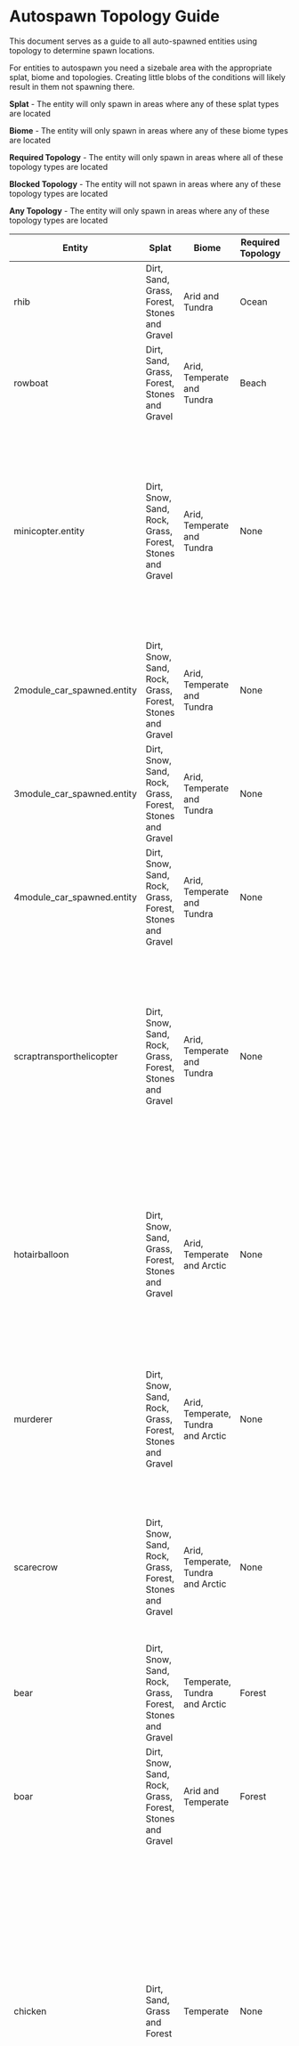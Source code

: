 # Autospawn Topology Guide

This document serves as a guide to all auto-spawned entities using topology to determine spawn locations.

For entities to autospawn you need a sizebale area with the appropriate splat, biome and topologies. Creating little blobs of the conditions will likely result in
them not spawning there.

**Splat** - The entity will only spawn in areas where any of these splat types are located

**Biome** - The entity will only spawn in areas where any of these biome types are located
  
**Required Topology** - The entity will only spawn in areas where all of these topology types are located
  
**Blocked Topology** - The entity will not spawn in areas where any of these topology types are located
  
**Any Topology** - The entity will only spawn in areas where any of these topology types are located


| Entity | Splat | Biome | Required Topology | Blocked Topology | Any Topology |
| --- | --- | --- | --- | --- | --- |
| rhib | Dirt, Sand, Grass, Forest, Stones and Gravel | Arid and Tundra | Ocean | Beachside and Beach | Ocean |
| rowboat | Dirt, Sand, Grass, Forest, Stones and Gravel | Arid, Temperate and Tundra | Beach | Beachside | Oceanside, River, Riverside, Lake and Lakeside |
| minicopter.entity | Dirt, Snow, Sand, Rock, Grass, Forest, Stones and Gravel | Arid, Temperate and Tundra | None | Cliff, Summit, Beachside, Beach, Ocean, Oceanside, Decor, Swamp, River, Riverside, Lake, Lakeside, Offshore, Powerline, Building, Cliffside, Mountain, Clutter and Hilltop | Road |
| 2module_car_spawned.entity | Dirt, Snow, Sand, Rock, Grass, Forest, Stones and Gravel | Arid, Temperate and Tundra | None | Forest | Beach |
| 3module_car_spawned.entity | Dirt, Snow, Sand, Rock, Grass, Forest, Stones and Gravel | Arid, Temperate and Tundra | None | Forest | Beach |
| 4module_car_spawned.entity | Dirt, Snow, Sand, Rock, Grass, Forest, Stones and Gravel | Arid, Temperate and Tundra | None | Forest | Beach |
| scraptransporthelicopter | Dirt, Snow, Sand, Rock, Grass, Forest, Stones and Gravel | Arid, Temperate and Tundra | None | Cliff, Summit, Beachside, Beach, Ocean, Oceanside, Decor, Swamp, River, Riverside, Lake, Lakeside, Offshore, Powerline, Building, Cliffside, Mountain, Clutter and Hilltop | Field and Road |
| hotairballoon | Dirt, Snow, Sand, Grass, Forest, Stones and Gravel | Arid, Temperate and Arctic | None | Cliff, Beachside, Beach, Forest, Ocean, Oceanside, River, Riverside, Lake, Lakeside, Offshore, Powerline, Building, Cliffside and Mountain | Field, Roadside and Plain |
| murderer | Dirt, Snow, Sand, Rock, Grass, Forest, Stones and Gravel | Arid, Temperate, Tundra and Arctic | None | Cliff, Summit, Ocean, Decor, Swamp, River, Lake, Offshore, Plain, Building, Cliffside, Mountain and Clutter | Monument, Roadside and Powerline |
| scarecrow | Dirt, Snow, Sand, Rock, Grass, Forest, Stones and Gravel | Arid, Temperate, Tundra and Arctic | None | Cliff, Summit, Ocean, Decor, Swamp, River, Lake, Offshore, Plain, Building, Cliffside, Mountain and Clutter | Monument, Roadside and Powerline |
| bear | Dirt, Snow, Sand, Rock, Grass, Forest, Stones and Gravel | Temperate, Tundra and Arctic | Forest | None | Forest |
| boar | Dirt, Snow, Sand, Rock, Grass, Forest, Stones and Gravel | Arid and Temperate | Forest | None | Forest |
| chicken | Dirt, Sand, Grass and Forest | Temperate | None | Field, Cliff, Summit, Beachside, Beach, Forest, Forestside, Ocean, Oceanside, Decor, Monument, Road, Roadside, Swamp, River, Riverside, Lake, Lakeside, Offshore, Powerline, Plain, Building, Cliffside, Mountain, Clutter, Alt, Tier0, Tier1, Tier2, Mainland and Hilltop | Field, Cliff, Summit, Beachside, Beach, Forest, Forestside, Ocean, Oceanside, Decor, Monument, Road, Roadside, Swamp, River, Riverside, Lake, Lakeside, Offshore, Powerline, Plain, Building, Cliffside, Mountain, Clutter, Alt, Tier0, Tier1, Tier2, Mainland and Hilltop |
| horse | Grass | Arid and Temperate | None | Field, Cliff, Summit, Beachside, Beach, Forestside, Ocean, Oceanside, Decor, Monument, Road, Roadside, Swamp, River, Riverside, Lake, Lakeside, Offshore, Powerline, Plain, Building, Cliffside, Mountain, Clutter, Alt, Tier0, Tier1, Tier2, Mainland and Hilltop | Field, Cliff, Summit, Beachside, Beach, Forest, Forestside, Ocean, Oceanside, Decor, Monument, Road, Roadside, Swamp, River, Riverside, Lake, Lakeside, Offshore, Powerline, Plain, Building, Cliffside, Mountain, Clutter, Alt, Tier0, Tier1, Tier2, Mainland and Hilltop |
| stag | Grass and Forest | Temperate and Tundra | Forest | None | Forest |
| wolf | Dirt, Snow, Sand, Grass, Forest, Stones and Gravel | Arid, Temperate and Tundra | Forest | None | Forest |
| zombie | Dirt, Snow, Sand, Rock, Grass, Forest, Stones and Gravel | Arid, Temperate, Tundra and Arctic | None | Cliff, Summit, Ocean, Decor, Monument, Road, Swamp, River, Lake, Offshore, Plain, Building, Cliffside, Mountain and Clutter | Field, Cliff, Summit, Beachside, Beach, Forest, Forestside, Ocean, Oceanside, Decor, Monument, Road, Roadside, Swamp, River, Riverside, Lake, Lakeside, Offshore, Powerline, Plain, Building, Cliffside, Mountain, Clutter, Alt, Tier0, Tier1, Tier2, Mainland and Hilltop |
| testridablehorse | Dirt, Snow, Sand, Rock, Grass, Forest, Stones and Gravel | Arid and Temperate | None | Cliff, Summit, Forest, Ocean, Oceanside, Decor, Monument, Road, Swamp, River, Lake, Offshore, Powerline, Building, Cliffside, Mountain, Clutter and Hilltop | Field, Cliff, Summit, Beachside, Beach, Forest, Forestside, Ocean, Oceanside, Decor, Monument, Road, Roadside, Swamp, River, Riverside, Lake, Lakeside, Offshore, Powerline, Plain, Building, Cliffside, Mountain, Clutter, Alt, Tier0, Tier1, Tier2, Mainland and Hilltop |
| loot-barrel-1 | Dirt, Snow, Sand, Rock, Grass, Forest, Stones and Gravel | Arid, Temperate, Tundra and Arctic | None | Cliff, Summit, Ocean, Decor, River, Lake, Offshore, Building, Cliffside, Mountain and Clutter | Monument |
| loot-barrel-2 | Dirt, Snow, Sand, Rock, Grass, Forest, Stones and Gravel | Arid, Temperate, Tundra and Arctic | None | Cliff, Summit, Ocean, Decor, River, Lake, Offshore, Building, Cliffside, Mountain and Clutter | Monument |
| trash-pile-1 | Dirt, Snow, Sand, Rock, Grass, Forest, Stones and Gravel | Arid, Temperate, Tundra and Arctic | None | Cliff, Summit, Ocean, Decor, River, Lake, Offshore, Building, Cliffside, Mountain and Clutter | Monument |
| metal-ore | Dirt, Snow, Sand, Rock, Grass, Forest, Stones and Gravel | Arid, Temperate, Tundra and Arctic | Summit | None | Field, Cliff, Summit, Beachside, Beach, Forest, Forestside, Ocean, Oceanside, Decor, Monument, Road, Roadside, Swamp, River, Riverside, Lake, Lakeside, Offshore, Powerline, Plain, Building, Cliffside, Mountain, Clutter, Alt, Tier0, Tier1, Tier2, Mainland and Hilltop |
| stone-ore | Dirt, Snow, Sand, Rock, Grass, Forest, Stones and Gravel | Arid, Temperate, Tundra and Arctic | Summit | None | Field, Cliff, Summit, Beachside, Beach, Forest, Forestside, Ocean, Oceanside, Decor, Monument, Road, Roadside, Swamp, River, Riverside, Lake, Lakeside, Offshore, Powerline, Plain, Building, Cliffside, Mountain, Clutter, Alt, Tier0, Tier1, Tier2, Mainland and Hilltop |
| sulfur-ore | Dirt, Snow, Sand, Rock, Grass, Forest, Stones and Gravel | Arid, Temperate, Tundra and Arctic | Summit | None | Field, Cliff, Summit, Beachside, Beach, Forest, Forestside, Ocean, Oceanside, Decor, Monument, Road, Roadside, Swamp, River, Riverside, Lake, Lakeside, Offshore, Powerline, Plain, Building, Cliffside, Mountain, Clutter, Alt, Tier0, Tier1, Tier2, Mainland and Hilltop |
| mushroom-cluster-5 | Forest | Temperate and Tundra | None | Cliff, Summit, Ocean, Decor, Road, Swamp, River, Lake, Offshore, Plain, Building, Cliffside, Mountain and Clutter | Forest |
| mushroom-cluster-6 | Forest | Temperate and Tundra | None | Cliff, Summit, Ocean, Decor, Road, Swamp, River, Lake, Offshore, Plain, Building, Cliffside, Mountain and Clutter | Forest |
| hemp-collectable | Dirt, Grass and Forest | Temperate and Tundra | None | Cliff, Summit, Beach, Ocean, Decor, Road, Swamp, River, Lake, Offshore, Plain, Building, Cliffside, Mountain and Clutter | Field and Forest |
| metal-collectable | Dirt, Snow, Sand, Grass and Forest | Arid, Temperate and Tundra | None | Cliff, Summit, Beach, Ocean, Decor, Road, Swamp, River, Lake, Offshore, Plain, Building, Cliffside, Mountain and Clutter | Field and Forest |
| stone-collectable | Dirt, Snow, Sand, Grass and Forest | Arid, Temperate and Tundra | None | Cliff, Summit, Beach, Ocean, Decor, Road, Swamp, River, Lake, Offshore, Plain, Building, Cliffside, Mountain and Clutter | Field and Forest |
| sulfur-collectable | Dirt, Snow, Sand, Grass and Forest | Arid, Temperate and Tundra | None | Cliff, Summit, Beach, Ocean, Decor, Road, Swamp, River, Lake, Offshore, Plain, Building, Cliffside, Mountain and Clutter | Field and Forest |
| corn-collectable | Grass and Forest | Arid, Temperate and Tundra | None | Cliff, Summit, Beachside, Beach, Ocean, Oceanside, Decor, Road, Swamp, River, Lake, Offshore, Plain, Building, Cliffside, Mountain and Clutter | Riverside and Lakeside |
| pumpkin-collectable | Grass and Forest | Arid, Temperate and Tundra | None | Cliff, Summit, Beachside, Beach, Ocean, Oceanside, Decor, Road, Swamp, River, Lake, Offshore, Plain, Building, Cliffside, Mountain and Clutter | Riverside and Lakeside |
| birch_big_temp | Grass and Forest | Temperate | None | Cliff, Summit, Beachside, Beach, Forestside, Ocean, Road, Swamp, River, Lake, Offshore, Powerline, Plain, Building and Alt | Forest, Decor, Cliffside and Clutter |
| birch_large_temp | Grass and Forest | Temperate | None | Cliff, Summit, Beachside, Beach, Forestside, Ocean, Road, Swamp, River, Lake, Offshore, Powerline, Plain, Building and Alt | Forest, Decor, Cliffside and Clutter |
| birch_medium_temp | Grass and Forest | Temperate | None | Cliff, Summit, Beachside, Beach, Forestside, Ocean, Road, Swamp, River, Lake, Offshore, Powerline, Plain, Building and Alt | Forest, Decor, Cliffside and Clutter |
| birch_small_temp | Grass and Forest | Temperate | None | Cliff, Summit, Beachside, Beach, Forestside, Ocean, Road, Swamp, River, Lake, Offshore, Powerline, Plain, Building and Alt | Forest, Decor, Cliffside and Clutter |
| birch_tiny_temp | Grass and Forest | Temperate | None | Cliff, Summit, Beachside, Beach, Forestside, Ocean, Road, Swamp, River, Lake, Offshore, Powerline, Plain, Building and Alt | Forest, Decor, Cliffside and Clutter |
| douglas_fir_a | Grass and Forest | Temperate | None | Cliff, Summit, Beachside, Beach, Forestside, Ocean, Road, Swamp, River, Lake, Offshore, Powerline, Plain, Building and Alt | Forest, Decor, Cliffside and Clutter |
| douglas_fir_b | Grass and Forest | Temperate | None | Cliff, Summit, Beachside, Beach, Forestside, Ocean, Road, Swamp, River, Lake, Offshore, Powerline, Plain, Building and Alt | Forest, Decor, Cliffside and Clutter |
| douglas_fir_c | Grass and Forest | Temperate | None | Cliff, Summit, Beachside, Beach, Forestside, Ocean, Road, Swamp, River, Lake, Offshore, Powerline, Plain, Building and Alt | Forest, Decor, Cliffside and Clutter |
| pine_a | Grass and Forest | Temperate | None | Cliff, Summit, Beachside, Beach, Forestside, Ocean, Road, Swamp, River, Lake, Offshore, Powerline, Plain, Building and Alt | Forest, Decor, Cliffside and Clutter |
| pine_b | Grass and Forest | Temperate | None | Cliff, Summit, Beachside, Beach, Forestside, Ocean, Road, Swamp, River, Lake, Offshore, Powerline, Plain, Building and Alt | Forest, Decor, Cliffside and Clutter |
| pine_c | Grass and Forest | Temperate | None | Cliff, Summit, Beachside, Beach, Forestside, Ocean, Road, Swamp, River, Lake, Offshore, Powerline, Plain, Building and Alt | Forest, Decor, Cliffside and Clutter |
| birch_tiny_temp | Grass and Forest | Temperate | None | Cliff, Summit, Beachside, Beach, Forestside, Ocean, Road, Swamp, River, Lake, Offshore, Powerline, Plain, Building and Alt | Forest, Decor, Cliffside and Clutter |
| douglas_fir_d | Grass and Forest | Temperate | None | Cliff, Summit, Beachside, Beach, Forestside, Ocean, Road, Swamp, River, Lake, Offshore, Powerline, Plain, Building and Alt | Forest, Decor, Cliffside and Clutter |
| pine_d | Grass and Forest | Temperate | None | Cliff, Summit, Beachside, Beach, Forestside, Ocean, Road, Swamp, River, Lake, Offshore, Powerline, Plain, Building and Alt | Forest, Decor, Cliffside and Clutter |
| birch_big_tundra | Forest | Tundra | None | Cliff, Beachside, Beach, Ocean, Road, Swamp, River, Lake, Offshore, Plain and Building | Forest, Decor, Cliffside and Clutter |
| birch_large_tundra | Forest | Tundra | None | Cliff, Beachside, Beach, Ocean, Road, Swamp, River, Lake, Offshore, Plain and Building | Forest, Decor, Cliffside and Clutter |
| birch_medium_tundra | Forest | Tundra | None | Cliff, Beachside, Beach, Ocean, Road, Swamp, River, Lake, Offshore, Plain and Building | Forest, Decor, Cliffside and Clutter |
| birch_small_tundra | Forest | Tundra | None | Cliff, Beachside, Beach, Ocean, Road, Swamp, River, Lake, Offshore, Plain and Building | Forest, Decor, Cliffside and Clutter |
| birch_tiny_tundra | Forest | Tundra | None | Cliff, Beachside, Beach, Ocean, Road, Swamp, River, Lake, Offshore, Plain and Building | Forest, Decor, Cliffside and Clutter |
| douglas_fir_c | Forest | Tundra | None | Cliff, Beachside, Beach, Ocean, Road, Swamp, River, Lake, Offshore, Plain and Building | Forest, Decor, Cliffside and Clutter |
| oak_a_tundra | Forest | Tundra | None | Cliff, Beachside, Beach, Ocean, Road, Swamp, River, Lake, Offshore, Plain and Building | Forest, Decor, Cliffside and Clutter |
| oak_b_tundra | Forest | Tundra | None | Cliff, Beachside, Beach, Ocean, Road, Swamp, River, Lake, Offshore, Plain and Building | Forest, Decor, Cliffside and Clutter |
| american_beech_d_dead | Grass and Forest | Tundra | None | Cliff, Beachside, Beach, Ocean, Road, Swamp, River, Lake, Offshore, Plain and Building | Field, Forest, Forestside and Cliffside |
| american_beech_e_dead | Grass and Forest | Tundra | None | Cliff, Beachside, Beach, Ocean, Road, Swamp, River, Lake, Offshore, Plain and Building | Field, Forest, Forestside and Cliffside |
| birch_small_tundra | Grass and Forest | Tundra | None | Cliff, Beachside, Beach, Ocean, Road, Swamp, River, Lake, Offshore, Plain and Building | Field, Forest, Forestside and Cliffside |
| birch_tiny_tundra | Grass and Forest | Tundra | None | Cliff, Beachside, Beach, Ocean, Road, Swamp, River, Lake, Offshore, Plain and Building | Field, Forest, Forestside and Cliffside |
| oak_a_tundra | Grass and Forest | Tundra | None | Cliff, Beachside, Beach, Ocean, Road, Swamp, River, Lake, Offshore, Plain and Building | Field, Forest, Forestside and Cliffside |
| oak_f_tundra | Grass and Forest | Tundra | None | Cliff, Beachside, Beach, Ocean, Road, Swamp, River, Lake, Offshore, Plain and Building | Field, Forest, Forestside and Cliffside |
| douglas_fir_a_snow | Grass | Arctic | None | Cliff, Summit, Beachside, Beach, Forest, Forestside, Ocean, Oceanside, Road, Swamp, River, Lake, Offshore, Powerline, Plain and Building | Field and Cliffside |
| douglas_fir_b_snow | Grass | Arctic | None | Cliff, Summit, Beachside, Beach, Forest, Forestside, Ocean, Oceanside, Road, Swamp, River, Lake, Offshore, Powerline, Plain and Building | Field and Cliffside |
| douglas_fir_c_snow | Grass | Arctic | None | Cliff, Summit, Beachside, Beach, Forest, Forestside, Ocean, Oceanside, Road, Swamp, River, Lake, Offshore, Powerline, Plain and Building | Field and Cliffside |
| douglas_fir_c_snow | Snow | Arctic | None | Field, Cliff, Summit, Beachside, Beach, Forestside, Ocean, Oceanside, Road, Swamp, River, Lake, Offshore, Powerline, Plain and Building | Forest |
| pine_a_snow | Snow | Arctic | None | Field, Cliff, Summit, Beachside, Beach, Forestside, Ocean, Oceanside, Road, Swamp, River, Lake, Offshore, Powerline, Plain and Building | Forest |
| pine_b snow | Snow | Arctic | None | Field, Cliff, Summit, Beachside, Beach, Forestside, Ocean, Oceanside, Road, Swamp, River, Lake, Offshore, Powerline, Plain and Building | Forest |
| pine_c_snow | Snow | Arctic | None | Field, Cliff, Summit, Beachside, Beach, Forestside, Ocean, Oceanside, Road, Swamp, River, Lake, Offshore, Powerline, Plain and Building | Forest |
| pine_d_snow | Snow | Arctic | None | Field, Cliff, Summit, Beachside, Beach, Forestside, Ocean, Oceanside, Road, Swamp, River, Lake, Offshore, Powerline, Plain and Building | Forest |
| cactus-1 | Dirt and Sand | Arid | None | Cliff, Summit, Ocean, Decor, Road, Swamp, River, Lake, Offshore, Plain and Building | Field |
| cactus-2 | Dirt and Sand | Arid | None | Cliff, Summit, Ocean, Decor, Road, Swamp, River, Lake, Offshore, Plain and Building | Field |
| cactus-3 | Dirt and Sand | Arid | None | Cliff, Summit, Ocean, Decor, Road, Swamp, River, Lake, Offshore, Plain and Building | Field |
| cactus-4 | Dirt and Sand | Arid | None | Cliff, Summit, Ocean, Decor, Road, Swamp, River, Lake, Offshore, Plain and Building | Field |
| cactus-5 | Dirt and Sand | Arid | None | Cliff, Summit, Ocean, Decor, Road, Swamp, River, Lake, Offshore, Plain and Building | Field |
| cactus-6 | Dirt and Sand | Arid | None | Cliff, Summit, Ocean, Decor, Road, Swamp, River, Lake, Offshore, Plain and Building | Field |
| cactus-7 | Dirt and Sand | Arid | None | Cliff, Summit, Ocean, Decor, Road, Swamp, River, Lake, Offshore, Plain and Building | Field |
| palm_tree_med_a_entity | Sand and Grass | Arid | None | Field, Cliff, Summit, Beach, Forest, Forestside, Ocean, Decor, Road, Swamp, Lake, Offshore, Plain and Building | Beachside, River, Riverside, Lake and Lakeside |
| palm_tree_med_b_entity | Sand and Grass | Arid | None | Field, Cliff, Summit, Beach, Forest, Forestside, Ocean, Decor, Road, Swamp, Lake, Offshore, Plain and Building | Beachside, River, Riverside, Lake and Lakeside |
| palm_tree_short_a_entity | Sand and Grass | Arid | None | Field, Cliff, Summit, Beach, Forest, Forestside, Ocean, Decor, Road, Swamp, Lake, Offshore, Plain and Building | Beachside, River, Riverside, Lake and Lakeside |
| palm_tree_short_b_entity | Sand and Grass | Arid | None | Field, Cliff, Summit, Beach, Forest, Forestside, Ocean, Decor, Road, Swamp, Lake, Offshore, Plain and Building | Beachside, River, Riverside, Lake and Lakeside |
| palm_tree_short_c_entity | Sand and Grass | Arid | None | Field, Cliff, Summit, Beach, Forest, Forestside, Ocean, Decor, Road, Swamp, Lake, Offshore, Plain and Building | Beachside, River, Riverside, Lake and Lakeside |
| palm_tree_small_a_entity | Sand and Grass | Arid | None | Field, Cliff, Summit, Beach, Forest, Forestside, Ocean, Decor, Road, Swamp, Lake, Offshore, Plain and Building | Beachside, River, Riverside, Lake and Lakeside |
| palm_tree_small_b_entity | Sand and Grass | Arid | None | Field, Cliff, Summit, Beach, Forest, Forestside, Ocean, Decor, Road, Swamp, Lake, Offshore, Plain and Building | Beachside, River, Riverside, Lake and Lakeside |
| palm_tree_small_c_entity | Sand and Grass | Arid | None | Field, Cliff, Summit, Beach, Forest, Forestside, Ocean, Decor, Road, Swamp, Lake, Offshore, Plain and Building | Beachside, River, Riverside, Lake and Lakeside |
| palm_tree_tall_a_entity | Sand and Grass | Arid | None | Field, Cliff, Summit, Beach, Forest, Forestside, Ocean, Decor, Road, Swamp, Lake, Offshore, Plain and Building | Beachside, River, Riverside, Lake and Lakeside |
| palm_tree_tall_b_entity | Sand and Grass | Arid | None | Field, Cliff, Summit, Beach, Forest, Forestside, Ocean, Decor, Road, Swamp, Lake, Offshore, Plain and Building | Beachside, River, Riverside, Lake and Lakeside |
| palm_tree_med_a_entity | Grass | Arid | None | Cliff, Summit, Beach, Forest, Ocean, Decor, Road, Swamp, River, Lake, Offshore, Plain and Building | Field, Cliff, Beachside, Forestside, Riverside and Lakeside |
| palm_tree_med_b_entity | Grass | Arid | None | Cliff, Summit, Beach, Forest, Ocean, Decor, Road, Swamp, River, Lake, Offshore, Plain and Building | Field, Cliff, Beachside, Forestside, Riverside and Lakeside |
| palm_tree_short_a_entity | Grass | Arid | None | Cliff, Summit, Beach, Forest, Ocean, Decor, Road, Swamp, River, Lake, Offshore, Plain and Building | Field, Cliff, Beachside, Forestside, Riverside and Lakeside |
| palm_tree_short_b_entity | Grass | Arid | None | Cliff, Summit, Beach, Forest, Ocean, Decor, Road, Swamp, River, Lake, Offshore, Plain and Building | Field, Cliff, Beachside, Forestside, Riverside and Lakeside |
| palm_tree_short_c_entity | Grass | Arid | None | Cliff, Summit, Beach, Forest, Ocean, Decor, Road, Swamp, River, Lake, Offshore, Plain and Building | Field, Cliff, Beachside, Forestside, Riverside and Lakeside |
| palm_tree_small_a_entity | Grass | Arid | None | Cliff, Summit, Beach, Forest, Ocean, Decor, Road, Swamp, River, Lake, Offshore, Plain and Building | Field, Cliff, Beachside, Forestside, Riverside and Lakeside |
| palm_tree_small_b_entity | Grass | Arid | None | Cliff, Summit, Beach, Forest, Ocean, Decor, Road, Swamp, River, Lake, Offshore, Plain and Building | Field, Cliff, Beachside, Forestside, Riverside and Lakeside |
| palm_tree_small_c_entity | Grass | Arid | None | Cliff, Summit, Beach, Forest, Ocean, Decor, Road, Swamp, River, Lake, Offshore, Plain and Building | Field, Cliff, Beachside, Forestside, Riverside and Lakeside |
| palm_tree_tall_a_entity | Grass | Arid | None | Cliff, Summit, Beach, Forest, Ocean, Decor, Road, Swamp, River, Lake, Offshore, Plain and Building | Field, Cliff, Beachside, Forestside, Riverside and Lakeside |
| palm_tree_tall_b_entity | Grass | Arid | None | Cliff, Summit, Beach, Forest, Ocean, Decor, Road, Swamp, River, Lake, Offshore, Plain and Building | Field, Cliff, Beachside, Forestside, Riverside and Lakeside |
| palm_tree_med_a_entity | Forest | Arid | None | Summit, Ocean, Road, Swamp, River, Lake, Offshore, Plain and Building | Beachside, Forest, Lakeside and Cliffside |
| palm_tree_med_b_entity | Forest | Arid | None | Summit, Ocean, Road, Swamp, River, Lake, Offshore, Plain and Building | Beachside, Forest, Lakeside and Cliffside |
| palm_tree_short_a_entity | Forest | Arid | None | Summit, Ocean, Road, Swamp, River, Lake, Offshore, Plain and Building | Beachside, Forest, Lakeside and Cliffside |
| palm_tree_short_b_entity | Forest | Arid | None | Summit, Ocean, Road, Swamp, River, Lake, Offshore, Plain and Building | Beachside, Forest, Lakeside and Cliffside |
| palm_tree_short_c_entity | Forest | Arid | None | Summit, Ocean, Road, Swamp, River, Lake, Offshore, Plain and Building | Beachside, Forest, Lakeside and Cliffside |
| palm_tree_small_a_entity | Forest | Arid | None | Summit, Ocean, Road, Swamp, River, Lake, Offshore, Plain and Building | Beachside, Forest, Lakeside and Cliffside |
| palm_tree_small_b_entity | Forest | Arid | None | Summit, Ocean, Road, Swamp, River, Lake, Offshore, Plain and Building | Beachside, Forest, Lakeside and Cliffside |
| palm_tree_small_c_entity | Forest | Arid | None | Summit, Ocean, Road, Swamp, River, Lake, Offshore, Plain and Building | Beachside, Forest, Lakeside and Cliffside |
| palm_tree_tall_a_entity | Forest | Arid | None | Summit, Ocean, Road, Swamp, River, Lake, Offshore, Plain and Building | Beachside, Forest, Lakeside and Cliffside |
| palm_tree_tall_b_entity | Forest | Arid | None | Summit, Ocean, Road, Swamp, River, Lake, Offshore, Plain and Building | Beachside, Forest, Lakeside and Cliffside |
| junkpile_a | Dirt, Snow, Sand, Rock, Grass, Forest, Stones and Gravel | Arid, Temperate, Tundra and Arctic | None | Cliff, Summit, Beach, Ocean, Oceanside, Decor, Monument, Road, River, Lake, Offshore, Building, Cliffside, Mountain and Clutter | Roadside and Powerline |
| junkpile_b | Dirt, Snow, Sand, Rock, Grass, Forest, Stones and Gravel | Arid, Temperate, Tundra and Arctic | None | Cliff, Summit, Beach, Ocean, Oceanside, Decor, Monument, Road, River, Lake, Offshore, Building, Cliffside, Mountain and Clutter | Roadside and Powerline |
| junkpile_c | Dirt, Snow, Sand, Rock, Grass, Forest, Stones and Gravel | Arid, Temperate, Tundra and Arctic | None | Cliff, Summit, Beach, Ocean, Oceanside, Decor, Monument, Road, River, Lake, Offshore, Building, Cliffside, Mountain and Clutter | Roadside and Powerline |
| junkpile_d | Dirt, Snow, Sand, Rock, Grass, Forest, Stones and Gravel | Arid, Temperate, Tundra and Arctic | None | Cliff, Summit, Beach, Ocean, Oceanside, Decor, Monument, Road, River, Lake, Offshore, Building, Cliffside, Mountain and Clutter | Roadside and Powerline |
| junkpile_e | Dirt, Snow, Sand, Rock, Grass, Forest, Stones and Gravel | Arid, Temperate, Tundra and Arctic | None | Cliff, Summit, Beach, Ocean, Oceanside, Decor, Monument, Road, River, Lake, Offshore, Building, Cliffside, Mountain and Clutter | Roadside and Powerline |
| junkpile_f | Dirt, Snow, Sand, Rock, Grass, Forest, Stones and Gravel | Arid, Temperate, Tundra and Arctic | None | Cliff, Summit, Beach, Ocean, Oceanside, Decor, Monument, Road, River, Lake, Offshore, Building, Cliffside, Mountain and Clutter | Roadside and Powerline |
| junkpile_g | Dirt, Snow, Sand, Rock, Grass, Forest, Stones and Gravel | Arid, Temperate, Tundra and Arctic | None | Cliff, Summit, Beach, Ocean, Oceanside, Decor, Monument, Road, River, Lake, Offshore, Building, Cliffside, Mountain and Clutter | Roadside and Powerline |
| driftwood_1 | Dirt, Snow, Sand, Rock, Grass, Forest, Stones and Gravel | Arid, Temperate, Tundra and Arctic | None | Cliff, Beach, Ocean, Monument, Road, Swamp, River, Lake, Plain, Building and Cliffside | Beach |
| driftwood_2 | Dirt, Snow, Sand, Rock, Grass, Forest, Stones and Gravel | Arid, Temperate, Tundra and Arctic | None | Cliff, Beach, Ocean, Monument, Road, Swamp, River, Lake, Plain, Building and Cliffside | Beach |
| driftwood_3 | Dirt, Snow, Sand, Rock, Grass, Forest, Stones and Gravel | Arid, Temperate, Tundra and Arctic | None | Cliff, Beach, Ocean, Monument, Road, Swamp, River, Lake, Plain, Building and Cliffside | Beach |
| driftwood_4 | Dirt, Snow, Sand, Rock, Grass, Forest, Stones and Gravel | Arid, Temperate, Tundra and Arctic | None | Cliff, Beach, Ocean, Monument, Road, Swamp, River, Lake, Plain, Building and Cliffside | Beach |
| driftwood_5 | Dirt, Snow, Sand, Rock, Grass, Forest, Stones and Gravel | Arid, Temperate, Tundra and Arctic | None | Cliff, Beach, Ocean, Monument, Road, Swamp, River, Lake, Plain, Building and Cliffside | Beach |
| dead_log_a | Dirt, Snow, Sand, Rock, Grass, Forest, Stones and Gravel | Tundra | None | Cliff, Summit, Ocean, Decor, Road, Roadside, Swamp, River, Lake, Offshore, Plain and Building | Forest and Forestside |
| dead_log_b | Dirt, Snow, Sand, Rock, Grass, Forest, Stones and Gravel | Tundra | None | Cliff, Summit, Ocean, Decor, Road, Roadside, Swamp, River, Lake, Offshore, Plain and Building | Forest and Forestside |
| dead_log_c | Dirt, Snow, Sand, Rock, Grass, Forest, Stones and Gravel | Tundra | None | Cliff, Summit, Ocean, Decor, Road, Roadside, Swamp, River, Lake, Offshore, Plain and Building | Forest and Forestside |
| dead_log_a | Snow | Arctic | None | Cliff, Summit, Ocean, Decor, Road, Roadside, Swamp, River, Lake, Offshore, Plain and Building | Forest and Forestside |
| dead_log_b | Snow | Arctic | None | Cliff, Summit, Ocean, Decor, Road, Roadside, Swamp, River, Lake, Offshore, Plain and Building | Forest and Forestside |
| dead_log_c | Snow | Arctic | None | Cliff, Summit, Ocean, Decor, Road, Roadside, Swamp, River, Lake, Offshore, Plain and Building | Forest and Forestside |
| dead_log_a | Dirt, Snow, Sand, Rock, Grass, Forest, Stones and Gravel | Temperate | None | Summit and Beachside | Forest and Forestside |
| dead_log_b | Dirt, Snow, Sand, Rock, Grass, Forest, Stones and Gravel | Temperate | None | Summit and Beachside | Forest and Forestside |
| dead_log_c | Dirt, Snow, Sand, Rock, Grass, Forest, Stones and Gravel | Temperate | None | Summit and Beachside | Forest and Forestside |
| metal-ore | Dirt, Snow, Sand, Rock, Grass, Forest, Stones and Gravel | Arid, Temperate, Tundra and Arctic | Summit | None | Field, Cliff, Summit, Beachside, Beach, Forest, Forestside, Ocean, Oceanside, Decor, Monument, Road, Roadside, Swamp, River, Riverside, Lake, Lakeside, Offshore, Powerline, Plain, Building, Cliffside, Mountain, Clutter, Alt, Tier0, Tier1, Tier2, Mainland and Hilltop |
| stone-ore | Dirt, Snow, Sand, Rock, Grass, Forest, Stones and Gravel | Arid, Temperate, Tundra and Arctic | Summit | None | Field, Cliff, Summit, Beachside, Beach, Forest, Forestside, Ocean, Oceanside, Decor, Monument, Road, Roadside, Swamp, River, Riverside, Lake, Lakeside, Offshore, Powerline, Plain, Building, Cliffside, Mountain, Clutter, Alt, Tier0, Tier1, Tier2, Mainland and Hilltop |
| sulfur-ore | Dirt, Snow, Sand, Rock, Grass, Forest, Stones and Gravel | Arid, Temperate, Tundra and Arctic | Summit | None | Field, Cliff, Summit, Beachside, Beach, Forest, Forestside, Ocean, Oceanside, Decor, Monument, Road, Roadside, Swamp, River, Riverside, Lake, Lakeside, Offshore, Powerline, Plain, Building, Cliffside, Mountain, Clutter, Alt, Tier0, Tier1, Tier2, Mainland and Hilltop |
| metal-ore | Dirt, Snow, Sand, Rock, Grass, Forest, Stones and Gravel | Arid, Temperate, Tundra and Arctic | Summit | None | Field, Cliff, Summit, Beachside, Beach, Forest, Forestside, Ocean, Oceanside, Decor, Monument, Road, Roadside, Swamp, River, Riverside, Lake, Lakeside, Offshore, Powerline, Plain, Building, Cliffside, Mountain, Clutter, Alt, Tier0, Tier1, Tier2, Mainland and Hilltop |
| stone-ore | Dirt, Snow, Sand, Rock, Grass, Forest, Stones and Gravel | Arid, Temperate, Tundra and Arctic | Summit | None | Field, Cliff, Summit, Beachside, Beach, Forest, Forestside, Ocean, Oceanside, Decor, Monument, Road, Roadside, Swamp, River, Riverside, Lake, Lakeside, Offshore, Powerline, Plain, Building, Cliffside, Mountain, Clutter, Alt, Tier0, Tier1, Tier2, Mainland and Hilltop |
| sulfur-ore | Dirt, Snow, Sand, Rock, Grass, Forest, Stones and Gravel | Arid, Temperate, Tundra and Arctic | Summit | None | Field, Cliff, Summit, Beachside, Beach, Forest, Forestside, Ocean, Oceanside, Decor, Monument, Road, Roadside, Swamp, River, Riverside, Lake, Lakeside, Offshore, Powerline, Plain, Building, Cliffside, Mountain, Clutter, Alt, Tier0, Tier1, Tier2, Mainland and Hilltop |
| birch_small_temp | Grass | Temperate | None | Field, Cliff, Summit, Ocean, Road, Swamp, River, Lake, Offshore, Plain, Building and Cliffside | Beachside, Riverside and Lakeside |
| birch_tiny_temp | Grass | Temperate | None | Field, Cliff, Summit, Ocean, Road, Swamp, River, Lake, Offshore, Plain, Building and Cliffside | Beachside, Riverside and Lakeside |
| douglas_fir_d | Grass | Temperate | None | Field, Cliff, Summit, Ocean, Road, Swamp, River, Lake, Offshore, Plain, Building and Cliffside | Beachside, Riverside and Lakeside |
| pine_d | Grass | Temperate | None | Field, Cliff, Summit, Ocean, Road, Swamp, River, Lake, Offshore, Plain, Building and Cliffside | Beachside, Riverside and Lakeside |
| wood-collectable | Grass and Forest | Arid, Temperate and Tundra | None | Summit, Beach, Ocean, Decor, Road, Swamp, River, Lake, Offshore, Powerline, Plain, Building, Mountain and Clutter | Field, Cliff, Beachside, Forest, Forestside, Oceanside, Riverside, Lakeside and Cliffside |
| birch_tiny_temp | Grass | Temperate | None | Cliff, Beach, Forest, Forestside, Ocean, Oceanside, Decor, Road, Swamp, River, Lake, Offshore, Powerline, Plain, Building and Clutter | Field and Cliffside |
| douglas_fir_d | Grass | Temperate | None | Cliff, Beach, Forest, Forestside, Ocean, Oceanside, Decor, Road, Swamp, River, Lake, Offshore, Powerline, Plain, Building and Clutter | Field and Cliffside |
| oak_e | Grass | Temperate | None | Cliff, Beach, Forest, Forestside, Ocean, Oceanside, Decor, Road, Swamp, River, Lake, Offshore, Powerline, Plain, Building and Clutter | Field and Cliffside |
| oak_f | Grass | Temperate | None | Cliff, Beach, Forest, Forestside, Ocean, Oceanside, Decor, Road, Swamp, River, Lake, Offshore, Powerline, Plain, Building and Clutter | Field and Cliffside |
| pine_d | Grass | Temperate | None | Cliff, Beach, Forest, Forestside, Ocean, Oceanside, Decor, Road, Swamp, River, Lake, Offshore, Powerline, Plain, Building and Clutter | Field and Cliffside |
| palm_tree_med_a_entity | Sand | Arid | None | Field, Cliff, Summit, Ocean, Oceanside, Decor, Road, Swamp, River, Lake, Offshore, Plain and Building | Beachside, Riverside and Lakeside |
| palm_tree_med_b_entity | Sand | Arid | None | Field, Cliff, Summit, Ocean, Oceanside, Decor, Road, Swamp, River, Lake, Offshore, Plain and Building | Beachside, Riverside and Lakeside |
| palm_tree_short_a_entity | Sand | Arid | None | Field, Cliff, Summit, Ocean, Oceanside, Decor, Road, Swamp, River, Lake, Offshore, Plain and Building | Beachside, Riverside and Lakeside |
| palm_tree_short_b_entity | Sand | Arid | None | Field, Cliff, Summit, Ocean, Oceanside, Decor, Road, Swamp, River, Lake, Offshore, Plain and Building | Beachside, Riverside and Lakeside |
| palm_tree_short_c_entity | Sand | Arid | None | Field, Cliff, Summit, Ocean, Oceanside, Decor, Road, Swamp, River, Lake, Offshore, Plain and Building | Beachside, Riverside and Lakeside |
| palm_tree_small_a_entity | Sand | Arid | None | Field, Cliff, Summit, Ocean, Oceanside, Decor, Road, Swamp, River, Lake, Offshore, Plain and Building | Beachside, Riverside and Lakeside |
| palm_tree_small_b_entity | Sand | Arid | None | Field, Cliff, Summit, Ocean, Oceanside, Decor, Road, Swamp, River, Lake, Offshore, Plain and Building | Beachside, Riverside and Lakeside |
| palm_tree_small_c_entity | Sand | Arid | None | Field, Cliff, Summit, Ocean, Oceanside, Decor, Road, Swamp, River, Lake, Offshore, Plain and Building | Beachside, Riverside and Lakeside |
| palm_tree_tall_a_entity | Sand | Arid | None | Field, Cliff, Summit, Ocean, Oceanside, Decor, Road, Swamp, River, Lake, Offshore, Plain and Building | Beachside, Riverside and Lakeside |
| palm_tree_tall_b_entity | Sand | Arid | None | Field, Cliff, Summit, Ocean, Oceanside, Decor, Road, Swamp, River, Lake, Offshore, Plain and Building | Beachside, Riverside and Lakeside |
| american_beech_a | Grass | Temperate | None | Cliff, Beach, Forest, Forestside, Ocean, Oceanside, Road, Swamp, River, Lake, Offshore, Powerline, Plain, Building and Clutter | Field, Decor, Cliffside and Hilltop |
| american_beech_d | Grass | Temperate | None | Cliff, Beach, Forest, Forestside, Ocean, Oceanside, Road, Swamp, River, Lake, Offshore, Powerline, Plain, Building and Clutter | Field, Decor, Cliffside and Hilltop |
| oak_a | Grass | Temperate | None | Cliff, Beach, Forest, Forestside, Ocean, Oceanside, Road, Swamp, River, Lake, Offshore, Powerline, Plain, Building and Clutter | Field, Decor, Cliffside and Hilltop |
| oak_b | Grass | Temperate | None | Cliff, Beach, Forest, Forestside, Ocean, Oceanside, Road, Swamp, River, Lake, Offshore, Powerline, Plain, Building and Clutter | Field, Decor, Cliffside and Hilltop |
| oak_c | Grass | Temperate | None | Cliff, Beach, Forest, Forestside, Ocean, Oceanside, Road, Swamp, River, Lake, Offshore, Powerline, Plain, Building and Clutter | Field, Decor, Cliffside and Hilltop |
| oak_d | Grass | Temperate | None | Cliff, Beach, Forest, Forestside, Ocean, Oceanside, Road, Swamp, River, Lake, Offshore, Powerline, Plain, Building and Clutter | Field, Decor, Cliffside and Hilltop |
| american_beech_a | Grass and Forest | Temperate | Alt | Cliff, Summit, Beachside, Beach, Forestside, Ocean, Road, Swamp, River, Lake, Offshore, Powerline, Plain and Building | Forest, Decor, Cliffside and Clutter |
| american_beech_a_dead | Grass and Forest | Temperate | Alt | Cliff, Summit, Beachside, Beach, Forestside, Ocean, Road, Swamp, River, Lake, Offshore, Powerline, Plain and Building | Forest, Decor, Cliffside and Clutter |
| american_beech_b | Grass and Forest | Temperate | Alt | Cliff, Summit, Beachside, Beach, Forestside, Ocean, Road, Swamp, River, Lake, Offshore, Powerline, Plain and Building | Forest, Decor, Cliffside and Clutter |
| american_beech_c | Grass and Forest | Temperate | Alt | Cliff, Summit, Beachside, Beach, Forestside, Ocean, Road, Swamp, River, Lake, Offshore, Powerline, Plain and Building | Forest, Decor, Cliffside and Clutter |
| birch_big_temp | Grass and Forest | Temperate | Alt | Cliff, Summit, Beachside, Beach, Forestside, Ocean, Road, Swamp, River, Lake, Offshore, Powerline, Plain and Building | Forest, Decor, Cliffside and Clutter |
| birch_large_temp | Grass and Forest | Temperate | Alt | Cliff, Summit, Beachside, Beach, Forestside, Ocean, Road, Swamp, River, Lake, Offshore, Powerline, Plain and Building | Forest, Decor, Cliffside and Clutter |
| american_beech_d | Grass and Forest | Temperate | Alt | Cliff, Summit, Beachside, Beach, Forestside, Ocean, Road, Swamp, River, Lake, Offshore, Powerline, Plain and Building | Forest, Decor, Cliffside and Clutter |
| american_beech_e | Grass and Forest | Temperate | Alt | Cliff, Summit, Beachside, Beach, Forestside, Ocean, Road, Swamp, River, Lake, Offshore, Powerline, Plain and Building | Forest, Decor, Cliffside and Clutter |
| american_beech_e_dead | Grass and Forest | Temperate | Alt | Cliff, Summit, Beachside, Beach, Forestside, Ocean, Road, Swamp, River, Lake, Offshore, Powerline, Plain and Building | Forest, Decor, Cliffside and Clutter |
| birch_medium_temp | Grass and Forest | Temperate | Alt | Cliff, Summit, Beachside, Beach, Forestside, Ocean, Road, Swamp, River, Lake, Offshore, Powerline, Plain and Building | Forest, Decor, Cliffside and Clutter |
| birch_small_temp | Grass and Forest | Temperate | Alt | Cliff, Summit, Beachside, Beach, Forestside, Ocean, Road, Swamp, River, Lake, Offshore, Powerline, Plain and Building | Forest, Decor, Cliffside and Clutter |
| birch_tiny_temp | Grass and Forest | Temperate | Alt | Cliff, Summit, Beachside, Beach, Forestside, Ocean, Road, Swamp, River, Lake, Offshore, Powerline, Plain and Building | Forest, Decor, Cliffside and Clutter |
| junkpile_water_a | Dirt, Snow, Sand, Rock, Grass, Forest, Stones and Gravel | Arid, Temperate and Tundra | None | None | Offshore |
| junkpile_water_b | Dirt, Snow, Sand, Rock, Grass, Forest, Stones and Gravel | Arid, Temperate and Tundra | None | None | Offshore |
| junkpile_water_c | Dirt, Snow, Sand, Rock, Grass, Forest, Stones and Gravel | Arid, Temperate and Tundra | None | None | Offshore |
| divesite_a | Dirt, Snow, Sand, Rock, Grass, Forest, Stones and Gravel | Arid, Temperate and Tundra | None | None | Ocean, Oceanside and Offshore |
| divesite_b | Dirt, Snow, Sand, Rock, Grass, Forest, Stones and Gravel | Arid, Temperate and Tundra | None | None | Ocean, Oceanside and Offshore |
| divesite_c | Dirt, Snow, Sand, Rock, Grass, Forest, Stones and Gravel | Arid, Temperate and Tundra | None | None | Ocean, Oceanside and Offshore |
| swamp_tree_a | Dirt, Snow, Sand, Rock, Grass, Forest, Stones and Gravel | Arid, Temperate, Tundra and Arctic | None | Cliff, Ocean, Oceanside, Road, Roadside, Offshore, Powerline, Mountain and Hilltop | Swamp |
| swamp_tree_b | Dirt, Snow, Sand, Rock, Grass, Forest, Stones and Gravel | Arid, Temperate, Tundra and Arctic | None | Cliff, Ocean, Oceanside, Road, Roadside, Offshore, Powerline, Mountain and Hilltop | Swamp |
| swamp_tree_c | Dirt, Snow, Sand, Rock, Grass, Forest, Stones and Gravel | Arid, Temperate, Tundra and Arctic | None | Cliff, Ocean, Oceanside, Road, Roadside, Offshore, Powerline, Mountain and Hilltop | Swamp |
| swamp_tree_d | Dirt, Snow, Sand, Rock, Grass, Forest, Stones and Gravel | Arid, Temperate, Tundra and Arctic | None | Cliff, Ocean, Oceanside, Road, Roadside, Offshore, Powerline, Mountain and Hilltop | Swamp |
| swamp_tree_e | Dirt, Snow, Sand, Rock, Grass, Forest, Stones and Gravel | Arid, Temperate, Tundra and Arctic | None | Cliff, Ocean, Oceanside, Road, Roadside, Offshore, Powerline, Mountain and Hilltop | Swamp |
| swamp_tree_f | Dirt, Snow, Sand, Rock, Grass, Forest, Stones and Gravel | Arid, Temperate, Tundra and Arctic | None | Cliff, Ocean, Oceanside, Road, Roadside, Offshore, Powerline, Mountain and Hilltop | Swamp |
| potato-collectable | Forest | Temperate and Tundra | None | Cliff, Summit, Ocean, Decor, Road, Swamp, River, Lake, Offshore, Plain, Building, Cliffside, Mountain and Clutter | Forest |
| berry-blue-collectable | Grass and Forest | Temperate and Tundra | None | Cliff, Summit, Ocean, Decor, Road, Swamp, River, Lake, Offshore, Plain, Building, Cliffside, Mountain and Clutter | Forest |
| berry-green-collectable | Grass and Forest | Temperate and Tundra | None | Cliff, Summit, Ocean, Decor, Road, Swamp, River, Lake, Offshore, Plain, Building, Cliffside, Mountain and Clutter | Forest |
| berry-red-collectable | Grass and Forest | Temperate and Tundra | None | Cliff, Summit, Ocean, Decor, Road, Swamp, River, Lake, Offshore, Plain, Building, Cliffside, Mountain and Clutter | Forest |
| berry-white-collectable | Grass and Forest | Temperate and Tundra | None | Cliff, Summit, Ocean, Decor, Road, Swamp, River, Lake, Offshore, Plain, Building, Cliffside, Mountain and Clutter | Forest |
| berry-yellow-collectable | Grass and Forest | Temperate and Tundra | None | Cliff, Summit, Ocean, Decor, Road, Swamp, River, Lake, Offshore, Plain, Building, Cliffside, Mountain and Clutter | Forest |
